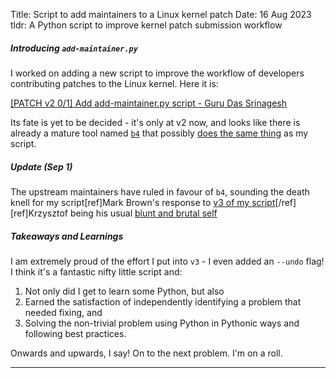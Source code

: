 Title: Script to add maintainers to a Linux kernel patch
Date: 16 Aug 2023
tldr: A Python script to improve kernel patch submission workflow

##### Introducing `add-maintainer.py`

I worked on adding a new script to improve the workflow of developers contributing patches to the Linux kernel. Here it is:

[[PATCH v2 0/1] Add add-maintainer.py script - Guru Das Srinagesh](https://lore.kernel.org/lkml/cover.1691049436.git.quic_gurus@quicinc.com/)

Its fate is yet to be decided - it's only at v2 now, and looks like there is already a mature tool named [`b4`](https://b4.docs.kernel.org/en/latest/) that possibly [does the same thing](https://b4.docs.kernel.org/en/latest/contributor/prep.html#prepare-the-list-of-recipients) as my script.

##### Update (Sep 1)

The upstream maintainers have ruled in favour of `b4`, sounding the death knell
for my script[ref]Mark Brown's response to [v3 of my script](https://lore.kernel.org/lkml/0f7b32e1-1b26-4543-bfec-471641a67416@sirena.org.uk/)[/ref]
[ref]Krzysztof being his usual [blunt and brutal self](https://lore.kernel.org/lkml/db8d5123-19d7-50d0-935b-a25d235e6e2e@linaro.org/)

##### Takeaways and Learnings

I am extremely proud of the effort I put into `v3` - I even added an `--undo`
flag! I think it's a fantastic nifty little script and:

1. Not only did I get to learn some Python, but also
2. Earned the satisfaction of independently identifying a problem that needed fixing, and
3. Solving the non-trivial problem using Python in Pythonic ways and following best practices.

Onwards and upwards, I say! On to the next problem. I'm on a roll.

---
